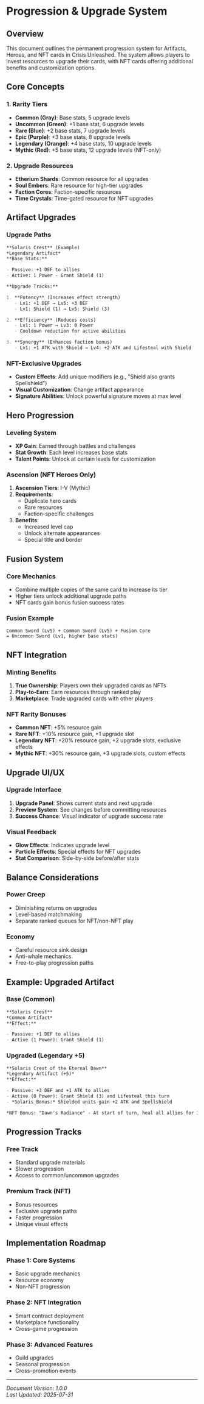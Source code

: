 # Progression & Upgrade System

## Overview

This document outlines the permanent progression system for Artifacts, Heroes, and NFT cards in Crisis Unleashed. The system allows players to invest resources to upgrade their cards, with NFT cards offering additional benefits and customization options.

## Core Concepts

### 1. Rarity Tiers

- **Common (Gray)**: Base stats, 5 upgrade levels
- **Uncommon (Green)**: +1 base stat, 6 upgrade levels
- **Rare (Blue)**: +2 base stats, 7 upgrade levels
- **Epic (Purple)**: +3 base stats, 8 upgrade levels
- **Legendary (Orange)**: +4 base stats, 10 upgrade levels
- **Mythic (Red)**: +5 base stats, 12 upgrade levels (NFT-only)

### 2. Upgrade Resources

- **Etherium Shards**: Common resource for all upgrades
- **Soul Embers**: Rare resource for high-tier upgrades
- **Faction Cores**: Faction-specific resources
- **Time Crystals**: Time-gated resource for NFT upgrades

## Artifact Upgrades

### Upgrade Paths

```markdown
**Solaris Crest** (Example)  
*Legendary Artifact*  
**Base Stats:**  

- Passive: +1 DEF to allies  
- Active: 1 Power - Grant Shield (1)  

**Upgrade Tracks:**

1. **Potency** (Increases effect strength)
   - Lv1: +1 DEF → Lv5: +3 DEF
   - Lv1: Shield (1) → Lv5: Shield (3)

2. **Efficiency** (Reduces costs)
   - Lv1: 1 Power → Lv3: 0 Power
   - Cooldown reduction for active abilities

3. **Synergy** (Enhances faction bonus)
   - Lv1: +1 ATK with Shield → Lv4: +2 ATK and Lifesteal with Shield

```

### NFT-Exclusive Upgrades

- **Custom Effects**: Add unique modifiers (e.g., "Shield also grants Spellshield")
- **Visual Customization**: Change artifact appearance
- **Signature Abilities**: Unlock powerful signature moves at max level

## Hero Progression

### Leveling System

- **XP Gain**: Earned through battles and challenges
- **Stat Growth**: Each level increases base stats
- **Talent Points**: Unlock at certain levels for customization

### Ascension (NFT Heroes Only)

1. **Ascension Tiers**: I-V (Mythic)
2. **Requirements**:
   - Duplicate hero cards
   - Rare resources
   - Faction-specific challenges
3. **Benefits**:
   - Increased level cap
   - Unlock alternate appearances
   - Special title and border

## Fusion System

### Core Mechanics

- Combine multiple copies of the same card to increase its tier
- Higher tiers unlock additional upgrade paths
- NFT cards gain bonus fusion success rates

### Fusion Example

``` text
Common Sword (Lv5) + Common Sword (Lv5) + Fusion Core 
= Uncommon Sword (Lv1, higher base stats)
```

## NFT Integration

### Minting Benefits

1. **True Ownership**: Players own their upgraded cards as NFTs
2. **Play-to-Earn**: Earn resources through ranked play
3. **Marketplace**: Trade upgraded cards with other players

### NFT Rarity Bonuses

- **Common NFT**: +5% resource gain
- **Rare NFT**: +10% resource gain, +1 upgrade slot
- **Legendary NFT**: +20% resource gain, +2 upgrade slots, exclusive effects
- **Mythic NFT**: +30% resource gain, +3 upgrade slots, custom effects

## Upgrade UI/UX

### Upgrade Interface

1. **Upgrade Panel**: Shows current stats and next upgrade
2. **Preview System**: See changes before committing resources
3. **Success Chance**: Visual indicator of upgrade success rate

### Visual Feedback

- **Glow Effects**: Indicates upgrade level
- **Particle Effects**: Special effects for NFT upgrades
- **Stat Comparison**: Side-by-side before/after stats

## Balance Considerations

### Power Creep

- Diminishing returns on upgrades
- Level-based matchmaking
- Separate ranked queues for NFT/non-NFT play

### Economy

- Careful resource sink design
- Anti-whale mechanics
- Free-to-play progression paths

## Example: Upgraded Artifact

### Base (Common)

```markdown
**Solaris Crest**  
*Common Artifact*  
**Effect:**  

- Passive: +1 DEF to allies  
- Active (1 Power): Grant Shield (1)  

```

### Upgraded (Legendary +5)

```markdown
**Solaris Crest of the Eternal Dawn**  
*Legendary Artifact (+5)*  
**Effect:**  

- Passive: +3 DEF and +1 ATK to allies  
- Active (0 Power): Grant Shield (3) and Lifesteal this turn  
- *Solaris Bonus:* Shielded units gain +2 ATK and Spellshield  

*NFT Bonus: "Dawn's Radiance" - At start of turn, heal all allies for 1*  
```

## Progression Tracks

### Free Track

- Standard upgrade materials
- Slower progression
- Access to common/uncommon upgrades

### Premium Track (NFT)

- Bonus resources
- Exclusive upgrade paths
- Faster progression
- Unique visual effects

## Implementation Roadmap

### Phase 1: Core Systems

- Basic upgrade mechanics
- Resource economy
- Non-NFT progression

### Phase 2: NFT Integration

- Smart contract deployment
- Marketplace functionality
- Cross-game progression

### Phase 3: Advanced Features

- Guild upgrades
- Seasonal progression
- Cross-promotion events

---
*Document Version: 1.0.0*  
*Last Updated: 2025-07-31*
